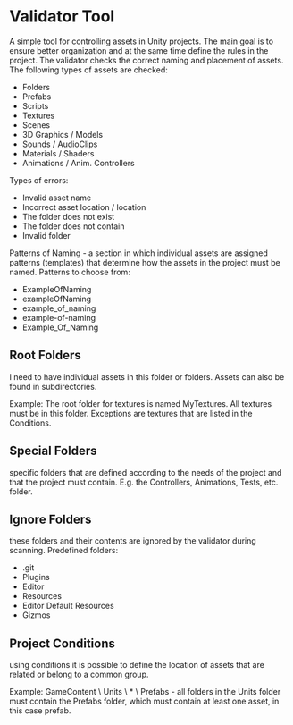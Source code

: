 # Validator Tool
A simple tool for controlling assets in Unity projects. The main goal is to ensure better organization and at the same time define the rules in the project. The validator checks the correct naming and placement of assets. The following types of assets are checked:

- Folders
- Prefabs
- Scripts
- Textures
- Scenes
- 3D Graphics / Models
- Sounds / AudioClips
- Materials / Shaders
- Animations / Anim. Controllers
 
Types of errors:

- Invalid asset name
- Incorrect asset location / location
- The folder does not exist
- The folder does not contain
- Invalid folder

Patterns of Naming - a section in which individual assets are assigned patterns (templates) that determine how the assets in the project must be named. Patterns to choose from:

- ExampleOfNaming
- exampleOfNaming
- example_of_naming
- example-of-naming
- Example_Of_Naming


## Root Folders
I need to have individual assets in this folder or folders. Assets can also be found in subdirectories.

Example: The root folder for textures is named MyTextures. All textures must be in this folder. Exceptions are textures that are listed in the Conditions.

## Special Folders
specific folders that are defined according to the needs of the project and that the project must contain. E.g. the Controllers, Animations, Tests, etc. folder.

## Ignore Folders
these folders and their contents are ignored by the validator during scanning. Predefined folders:

- .git
- Plugins
- Editor
- Resources
- Editor Default Resources
- Gizmos

## Project Conditions
using conditions it is possible to define the location of assets that are related or belong to a common group.

Example: GameContent \ Units \ * \ Prefabs - all folders in the Units folder must contain the Prefabs folder, which must contain at least one asset, in this case prefab.
